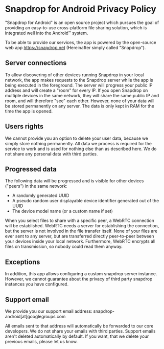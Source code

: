 # Snapdrop for Android Privacy Policy

"Snapdrop for Android" is an open source project which pursues the goal of providing an easy-to-use cross-platform file sharing solution, which is integrated well into the Android™ system.

To be able to provide our services, the app is powered by the open-source web app https://snapdrop.net (Hereinafter simply called "Snapdrop"). 

## Server connections

To allow discovering of other devices running Snapdrop in your local network, the app makes requests to the Snapdrop server while the app is being executed in the foreground. The server will progress your public IP address and will create a "room" for every IP. If you open Snapdrop on multiple devices in the same network, they will share the same public IP and room, and will therefore "see" each other. However, none of your data will be stored permanently on any server. The data is only kept in RAM for the time the app is opened.

## Users rights

We cannot provide you an option to delete your user data, because we simply store nothing permanently. All data we process is required for the service to work and is used for nothing else than as described here. We do not share any personal data with third parties. 

## Progressed data

The following data will be progressed and is visible for other devices ("peers") in the same network:
- A randomly generated UUID
- A pseudo random user displayable device identifier generated out of the UUID
- The device model name (or a custom name if set)

When you select files to share with a specific peer, a WebRTC connection will be established. WebRTC needs a server for establishing the connection, but the server is not involved in the file transfer itself. None of your files are ever sent to any server, but are transferred directly peer-to-peer between your devices inside your local network. Furthermore, WebRTC encrypts all files on transmission, so nobody could read them anyway.

## Exceptions

In addition, this app allows configuring a custom snapdrop server instance. However, we cannot guarantee about the privacy of third party snapdrop instances you have configured.

## Support email

We provide you our support email address: snapdrop-android[at]googlegroups.com

All emails sent to that address will automatically be forwarded to our core developers. We do not share your emails with third parties. Support emails aren't deleted automatically by default. If you want, that we delete your previous emails, please let us know.
